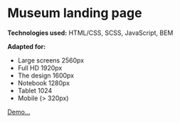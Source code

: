 <h1><b>Museum landing page</b></h1>

<b>Technologies used:</b> HTML/CSS, SCSS, JavaScript, BEM

<b>Adapted for:</b>
- Large screens 2560px
- Full HD 1920px
- The design 1600px
- Notebook 1280px
- Tablet 1024
- Mobile (> 320px)

[Demo...](https://yevheniikorzun.github.io/Museum/)
